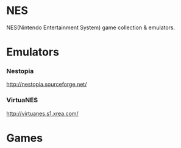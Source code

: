 # NES
NES(Nintendo Entertainment System) game collection &amp; emulators.

# Emulators

### Nestopia

http://nestopia.sourceforge.net/

### VirtuaNES

http://virtuanes.s1.xrea.com/

# Games
